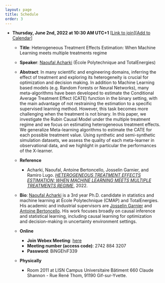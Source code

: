 ```yaml
---
layout: page
title: Schedule
order: 3
---
```


<!-- ## Upcoming Seminar Presentations -->

* **Thursday, June 2nd, 2022 at 10:30 AM UTC+1** [[Link to join](https://inria.webex.com/inria-en/j.php?MTID=m71a281445cc86b9fc25b691631e8826b)][[Add to Calendar](/files/HTEE.ics)]
  - **Title**: Heterogeneous Treatment Effects Estimation: When Machine Learning meets multiple treatments regime
  - **Speaker**: [Naoufal Acharki](https://nacharki.github.io) (École Polytechnique and TotalEnergies)
  - **Abstract**: In many scientific and engineering domains, inferring the effect of treatment and exploring its heterogeneity is crucial for optimization and decision making. In addition to Machine Learning based models (e.g. Random Forests or Neural Networks), many meta-algorithms have been developed to estimate the Conditional Average Treatment Effect (CATE) function in the binary setting, with the main advantage of not restraining the estimation to a specific supervised learning method. However, this task becomes more challenging when the treatment is not binary. In this paper, we investigate the Rubin Causal Model under the multiple treatment regime and we focus on estimating heterogeneous treatment effects. We generalize Meta-learning algorithms to estimate the CATE for each possible treatment value. Using synthetic and semi-synthetic simulation datasets, we assess the quality of each meta-learner in observational data, and we highlight in particular the performances of the X-learner.
  
  - **Reference**
    * Acharki, Naoufal, Antoine Bertoncello, Josselin Garnier, and Ramiro Lugo. [_HETEROGENEOUS TREATMENT EFFECTS ESTIMATION: WHEN MACHINE LEARNING MEETS MULTIPLE TREATMENTS REGIME_](https://nacharki.github.io/files/Causal_Inference_multiple_treatments.pdf), 2022.
  * **Bio**: [Naoufal Acharki](https://nacharki.github.io) is a 3rd year Ph.D. candidate in statistics and machine learning at École Polytechnique (CMAP) and TotalEnergies. His academic and industrial supervisors are [Josselin Garnier](https://josselin-garnier.org) and [Antoine Bertoncello](https://short.link/x7p4rf). His work focuses broadly on causal inference and statistical learning, including causal learning for optimization and decision-making in uncertainty environment settings.

  * **Online**
    - **Join Webex Meeting**: [here](https://inria.webex.com/inria-en/j.php?MTID=m71a281445cc86b9fc25b691631e8826b)
    - **Meeting number (access code)**: 2742 884 3207
    - **Password**: BiNGEhiF339
  * **Physically**
    - Room 2011 at LISN Campus Universitaire Bâtiment 660 Claude Shannon - Rue René Thom, 91190 Gif-sur-Yvette.